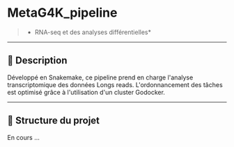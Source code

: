 # MetaG4K_pipeline
> * RNA-seq et des analyses différentielles*

---

## 🧩 Description

Développé en Snakemake, ce pipeline prend en charge l'analyse transcriptomique des données Longs reads. L'ordonnancement des tâches est optimisé grâce à l'utilisation d'un cluster Godocker.  

---

## 📁 Structure du projet
En cours ... 